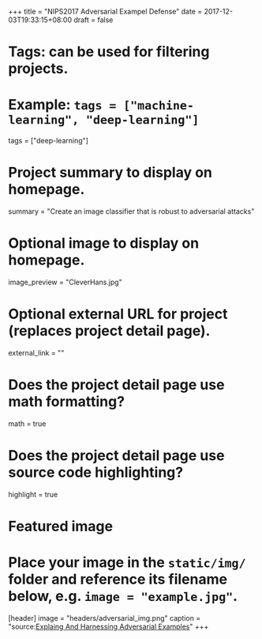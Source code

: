 +++
title = "NIPS2017 Adversarial Exampel Defense"
date = 2017-12-03T19:33:15+08:00
draft = false

# Tags: can be used for filtering projects.
# Example: `tags = ["machine-learning", "deep-learning"]`
tags = ["deep-learning"]

# Project summary to display on homepage.
summary = "Create an image classifier that is robust to adversarial attacks"

# Optional image to display on homepage.
image_preview = "CleverHans.jpg"

# Optional external URL for project (replaces project detail page).
external_link = ""

# Does the project detail page use math formatting?
math = true

# Does the project detail page use source code highlighting?
highlight = true

# Featured image
# Place your image in the `static/img/` folder and reference its filename below, e.g. `image = "example.jpg"`.
[header]
image = "headers/adversarial_img.png"
caption = "source:[Explaing And Harnessing Adversarial Examples](https://arxiv.org/pdf/1412.6572.pdf)"
+++
